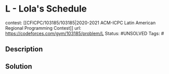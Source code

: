 # L - Lola's Schedule

contest: [[CFICPC/103185/103185|2020-2021 ACM-ICPC Latin American Regional Programming Contest]]
url: https://codeforces.com/gym/103185/problem/L
Status: #UNSOLVED
Tags: #

## Description

## Solution

